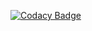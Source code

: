 [![Codacy Badge](https://app.codacy.com/project/badge/Grade/c8cea800c892480fa61530bb583ed562)](https://www.codacy.com/gh/Reboooooorn/SE-refactoring/dashboard?utm_source=github.com&amp;utm_medium=referral&amp;utm_content=Reboooooorn/SE-refactoring&amp;utm_campaign=Badge_Grade)